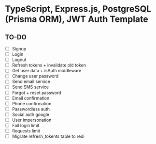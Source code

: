 # TypeScript, Express.js, PostgreSQL (Prisma ORM), JWT Auth Template

## TO-DO

- [ ] Signup
- [ ] Login
- [ ] Logout
- [ ] Refresh tokens + invalidate old token
- [ ] Get user data + isAuth middleware
- [ ] Change user password
- [ ] Send email service
- [ ] Send SMS service
- [ ] Forgot + reset password
- [ ] Email confirmation
- [ ] Phone confirmation
- [ ] Passwordless auth
- [ ] Social auth google
- [ ] User impersonation
- [ ] Fail login limit
- [ ] Requests limit
- [ ] Migrate refresh_tokents table to redi
